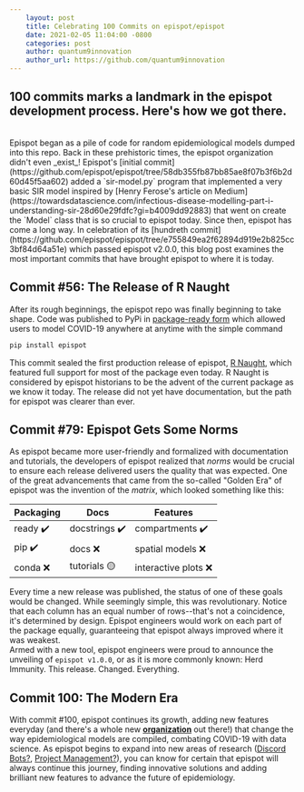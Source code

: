 ```yaml
---
    layout: post
    title: Celebrating 100 Commits on epispot/epispot
    date: 2021-02-05 11:04:00 -0800
    categories: post
    author: quantum9innovation
    author_url: https://github.com/quantum9innovation
---
```


100 commits marks a landmark in the epispot development process. Here's how we got there.
---
<br>
Epispot began as a pile of code for random epidemiological models dumped into this repo. Back in these prehistoric times, the epispot organization didn't even _exist_!
Epispot's [initial commit](https://github.com/epispot/epispot/tree/58db355fb87bb85ae8f07b3f6b2d60d45f5aa602) added a `sir-model.py` program that implemented a very basic SIR model 
inspired by [Henry Ferose's article on Medium](https://towardsdatascience.com/infectious-disease-modelling-part-i-understanding-sir-28d60e29fdfc?gi=b4009dd92883) that went on 
create the `Model` class that is so crucial to epispot today. Since then, epispot has come a long way. In celebration of its 
[hundreth commit](https://github.com/epispot/epispot/tree/e755849ea2f62894d919e2b825cc3bf84d64a51e) which passed epispot v2.0.0, this blog post examines the most important commits 
that have brought epispot to where it is today.

## Commit #56: The Release of R Naught

After its rough beginnings, the epispot repo was finally beginning to take shape. Code was published to PyPi in 
[package-ready form](https://github.com/epispot/epispot/tree/e83a6164eb20d24f9958d142c39167dca38ff89b) which allowed users to model COVID-19 anywhere at anytime with the simple 
command
```sh
pip install epispot
```
This commit sealed the first production release of epispot, [R Naught](https://github.com/epispot/epispot/releases/tag/v0.1-beta), which featured full support for most of the 
package even today. R Naught is considered by epispot historians to be the advent of the current package as we know it today. The release did not yet have documentation, but the 
path for epispot was clearer than ever.

## Commit #79: Epispot Gets Some Norms

As epispot became more user-friendly and formalized with documentation and tutorials, the developers of epispot realized that _norms_ would be crucial to ensure each release 
delivered users the quality that was expected. One of the great advancements that came from the so-called "Golden Era" of epispot was the invention of the _matrix_, which looked 
something like this:

Packaging| Docs | Features
--- | --- | ---
ready ✔️  | docstrings ✔️   | compartments ✔️ 
pip ✔️   | docs ❌ | spatial models ❌ 
conda ❌ | tutorials 🟡  | interactive plots ❌ 

Every time a new release was published, the status of one of these goals would be changed. While seemingly simple, this was revolutionary. Notice that each column has an equal 
number of rows--that's not a coincidence, it's determined by design. Epispot engineers would work on each part of the package equally, guaranteeing that epispot always improved 
where it was weakest.
<br>
Armed with a new tool, epispot engineers were proud to announce the unveiling of `epispot v1.0.0`, or as it is more commonly known: Herd Immunity. This release. Changed. 
Everything.

## Commit 100: The Modern Era

With commit #100, epispot continues its growth, adding new features everyday (and there's a whole new [**organization**](https://www.github.com/epispot) out there!) that 
change the way epidemiological models are compiled, combating COVID-19 with data science. As epispot begins to expand into new areas of research ([Discord Bots?](https://www.github.com/epispot/covid19-tracker), [Project Management?](https://www.github.com/epispot/Tasker)), you can know for certain that epispot will 
always continue this journey, finding innovative solutions and adding brilliant new features to advance the future of epidemiology.
